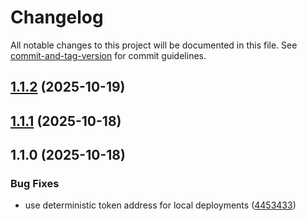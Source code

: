 # Changelog

All notable changes to this project will be documented in this file. See [commit-and-tag-version](https://github.com/absolute-version/commit-and-tag-version) for commit guidelines.

## [1.1.2](https://github.com/Tribally-Games/arcade-contracts/compare/v1.1.1...v1.1.2) (2025-10-19)

## [1.1.1](https://github.com/Tribally-Games/arcade-contracts/compare/v1.1.0...v1.1.1) (2025-10-18)

## 1.1.0 (2025-10-18)


### Bug Fixes

* use deterministic token address for local deployments ([4453433](https://github.com/Tribally-Games/arcade-contracts/commit/44534334839f77c7e9d7816c439b594cf3ad6273))
